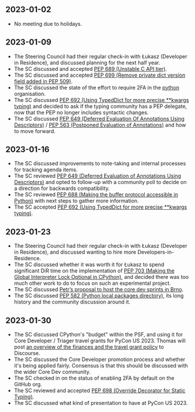 ## 2023-01-02

- No meeting due to holidays.

## 2023-01-09

- The Steering Council had their regular check-in with Łukasz (Developer in
  Residence), and discussed planning for the next half year.
- The SC discussed and accepted [PEP 689 (Unstable C API
  tier)](https://peps.python.org/pep-0689/).
- The SC discussed and accepted [PEP 699 (Remove private dict version field
  added in PEP 509)](https://peps.python.org/pep-0699/).
- The SC discussed the state of the effort to require 2FA in the
  [python](https://github.com/python) organisation.
- The SC discussed [PEP 692 (Using TypedDict for more precise **kwargs
  typing)](https://peps.python.org/pep-0692/) and decided to ask if the
  typing community has a PEP delegate, now that the PEP no longer includes
  syntactic changes.
- The SC discussed [PEP 649 (Deferred Evaluation Of Annotations Using
  Descriptors)](https://peps.python.org/pep-0649/) / [PEP 563 (Postponed
  Evaluation of Annotations)](https://peps.python.org/pep-0563/) and how to
  move forward.

## 2023-01-16

- The SC discussed improvements to note-taking and internal processes for
  tracking agenda items.
- The SC reviewed [PEP 649 (Deferred Evaluation of Annotations Using
  Descriptors)](https://peps.python.org/pep-0649/) and opted to follow-up
  with a community poll to decide on a direction for backwards
  compatibility.
- The SC reviewed [PEP 688 (Making the buffer protocol accessible in
  Python)](https://peps.python.org/pep-0688/) with next steps to gather more
  information.
- The SC accepted [PEP 692 (Using TypedDict for more precise **kwargs
  typing)](https://peps.python.org/pep-0692/).

## 2023-01-23

- The Steering Council had their regular check-in with Łukasz (Developer in
  Residence), and discussed wanting to hire more Developers-in-Residence.
- The SC discussed whether it was worth it for Łukasz to spend significant
  DiR time on the implementation of [PEP 703 (Making the Global Interpreter Lock Optional in
  CPython)](https://peps.python.org/pep-0703/), and decided there was too
  much other work to do to focus on such an experimental project.
- The SC discussed [Petr’s proposal to host the core dev sprints in
  Brno](https://discuss.python.org/t/2023-core-dev-sprint-in-brno/22868).
- The SC discussed [PEP 582 (Python local packages
  directory)](https://peps.python.org/pep-0582/), its long history and the
  community discussion around it.

## 2023-01-30

- The SC discussed CPython's "budget" within the PSF, and using it for Core
  Developer / Triager travel grants for PyCon US 2023. Thomas will post [an
  overview of the finances and the travel grant
  policy](https://discuss.python.org/t/cpython-finances-and-pycon-us-travel-grants/23507)
  to Discourse.
- The SC discussed the Core Developer promotion process and whether it's being
  applied fairly. Consensus is that this should be discussed with the wider
  Core Dev community.
- The SC checked in on the status of enabling 2FA by default on the GitHub
  org.
- The SC reviewed and accepted [PEP 698 (Override Decorator for Static
  Typing)](https://peps.python.org/pep-0698/).
- The SC discussed what kind of presentation to have at PyCon US 2023.

